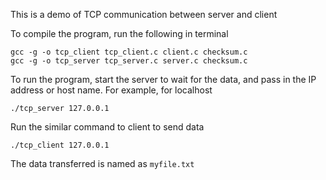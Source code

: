 This is a demo of TCP communication between server and client

To compile the program, run the following in terminal
```
gcc -g -o tcp_client tcp_client.c client.c checksum.c
gcc -g -o tcp_server tcp_server.c server.c checksum.c
```

To run the program, start the server to wait for the data, and pass in the IP address or host name. For example, for localhost
```
./tcp_server 127.0.0.1
```
Run the similar command to client to send data
```
./tcp_client 127.0.0.1
```

The data transferred is named as `myfile.txt`